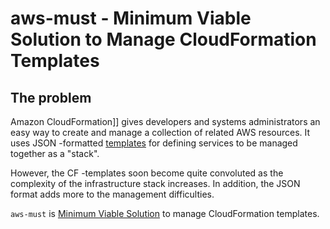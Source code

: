 # aws-must - Minimum Viable Solution to Manage CloudFormation Templates

## The problem


Amazon CloudFormation]] gives developers and systems administrators an
easy way to create and manage a collection of related AWS resources.
It uses JSON -formatted
[templates](http://aws.amazon.com/cloudformation/aws-cloudformation-templates)
for defining services to be managed together as a "stack".

However, the CF -templates soon become quite convoluted as the
complexity of the infrastructure stack increases. In addition, the
JSON format adds more to the management difficulties.


`aws-must` is
[Minimum Viable Solution](http://en.wikipedia.org/wiki/Minimum_viable_product)
to manage CloudFormation templates.

